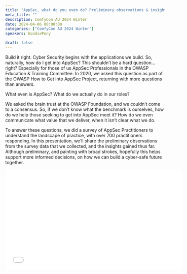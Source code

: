 ```yaml
---
title: "AppSec, what do you even do? Preliminary observations & insights from a global survey of practitioners."
meta_title: ""
description: ComfyCon AU 2024 Winter
date: 2024-04-06 00:00:00
categories: ["ComfyCon AU 2024 Winter"]
speakers: hoodiePony

draft: false
---
```

Build it right. Cyber Security begins with the applications we build. 
So, naturally, how do I get into AppSec? This shouldn’t be a hard question… right? Especially for those of us AppSec Professionals in the OWASP Education & Training Committee. In 2020, we asked this question as part of the OWASP How to Get into AppSec Project, returning with more questions than answers.

What even is AppSec? What do we actually do in our roles?

We asked the brain trust at the OWASP Foundation, and we couldn’t come to a consensus. So, if we don’t know what the benchmark is ourselves, how do we help those seeking to get into AppSec meet it? How do we even communicate what value that we deliver, when it isn’t clear what we do.

To answer these questions, we did a survey of AppSec Practitioners to understand the landscape of practice, with over 700 practitioners responding. In this presentation, we’ll share the preliminary observations from the survey data that we collected, and the insights gained thus far. Although preliminary, and painting with broad strokes, hopefully this helps support more informed decisions, on how we can build a cyber-safe future together.

<iframe width="560" height="315" src="None" title="YouTube video player" frameborder="0" allow="accelerometer; autoplay; clipboard-write; encrypted-media; gyroscope; picture-in-picture; web-share" allowfullscreen></iframe>
